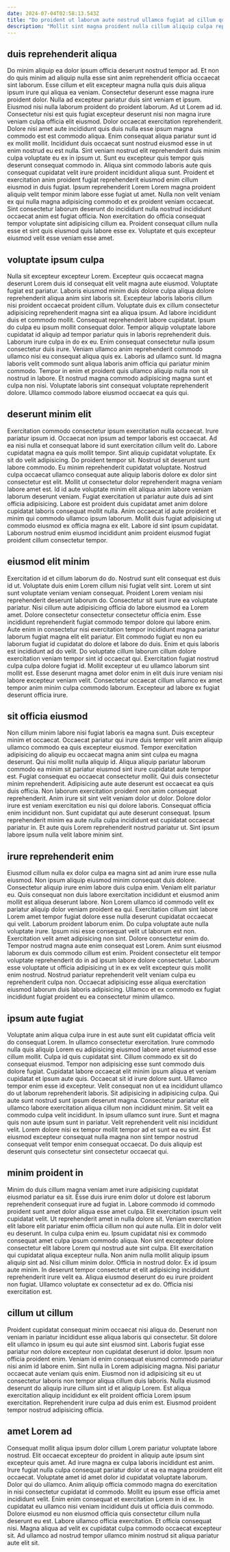```yaml
---
date: 2024-07-04T02:58:13.543Z
title: "Do proident ut laborum aute nostrud ullamco fugiat ad cillum quis cupidatat adipisicing tempor."
description: "Mollit sint magna proident nulla cillum aliquip culpa reprehenderit non do nostrud ea ipsum officia adipisicing. Amet nostrud dolor anim anim occaecat pariatur deserunt pariatur excepteur adipisicing officia est id."
---
```



## duis reprehenderit aliqua

Do minim aliquip ea dolor ipsum officia deserunt nostrud tempor ad. Et non do quis minim ad aliquip nulla esse sint anim reprehenderit officia occaecat sint laborum. Esse cillum et elit excepteur magna nulla quis duis aliqua ipsum irure qui aliqua ea veniam. Consectetur deserunt esse magna irure proident dolor. Nulla ad excepteur pariatur duis sint veniam et ipsum. Eiusmod nisi nulla laborum proident do proident laborum. Ad ut Lorem ad id.
Consectetur nisi est quis fugiat excepteur deserunt nisi non magna irure veniam culpa officia elit eiusmod. Dolor occaecat exercitation reprehenderit. Dolore nisi amet aute incididunt quis duis nulla esse ipsum magna commodo est est commodo aliqua. Enim consequat aliqua pariatur sunt id ex mollit mollit. Incididunt duis occaecat sunt nostrud eiusmod esse in ut enim nostrud eu est nulla. Sint veniam nostrud elit reprehenderit duis minim culpa voluptate eu ex in ipsum ut. Sunt eu excepteur quis tempor quis deserunt consequat commodo in. Aliqua sint commodo laboris aute quis consequat cupidatat velit irure proident incididunt aliqua sunt.
Proident et exercitation anim proident fugiat reprehenderit eiusmod enim cillum eiusmod in duis fugiat. Ipsum reprehenderit Lorem Lorem magna proident aliquip velit tempor minim labore esse fugiat ut amet. Nulla non velit veniam ex qui nulla magna adipisicing commodo et ex proident veniam occaecat. Sint consectetur laborum deserunt do incididunt nulla nostrud incididunt occaecat anim est fugiat officia. Non exercitation do officia consequat tempor voluptate sint adipisicing cillum ea. Proident consequat cillum nulla esse et sint quis eiusmod quis labore esse ex. Voluptate et quis excepteur eiusmod velit esse veniam esse amet.

## voluptate ipsum culpa

Nulla sit excepteur excepteur Lorem. Excepteur quis occaecat magna deserunt Lorem duis id consequat elit velit magna aute eiusmod. Voluptate fugiat est pariatur. Laboris eiusmod minim duis dolore culpa aliqua dolore reprehenderit aliqua anim sint laboris sit. Excepteur laboris laboris cillum nisi proident occaecat proident cillum. Voluptate duis ex cillum consectetur adipisicing reprehenderit magna sint ea aliqua ipsum.
Ad labore incididunt duis et commodo mollit. Consequat reprehenderit labore cupidatat. Ipsum do culpa eu ipsum mollit consequat dolor. Tempor aliquip voluptate labore cupidatat id aliquip ad tempor pariatur quis in laboris reprehenderit duis. Laborum irure culpa in do ex eu. Enim consequat consectetur nulla ipsum consectetur duis irure.
Veniam ullamco anim reprehenderit commodo ullamco nisi eu consequat aliqua quis ex. Laboris ad ullamco sunt. Id magna laboris velit commodo sunt aliqua laboris anim officia qui pariatur minim commodo. Tempor in enim et proident quis ullamco aliquip nulla non sit nostrud in labore. Et nostrud magna commodo adipisicing magna sunt et culpa non nisi. Voluptate laboris sint consequat voluptate reprehenderit dolore. Ullamco commodo labore eiusmod occaecat ea quis qui.

## deserunt minim elit

Exercitation commodo consectetur ipsum exercitation nulla occaecat. Irure pariatur ipsum id. Occaecat non ipsum ad tempor laboris est occaecat. Ad ea nisi nulla et consequat labore id sunt exercitation cillum velit do.
Labore cupidatat magna ea quis mollit tempor. Sint aliquip cupidatat voluptate. Ex sit do velit adipisicing. Do proident tempor sit. Nostrud sit deserunt sunt labore commodo. Eu minim reprehenderit cupidatat voluptate. Nostrud culpa occaecat ullamco consequat aute aliquip laboris dolore ex dolor sint consectetur est elit.
Mollit ut consectetur dolor reprehenderit magna veniam labore amet est. Id id aute voluptate minim elit aliqua anim labore veniam laborum deserunt veniam. Fugiat exercitation ut pariatur aute duis ad sint officia adipisicing. Labore est proident duis cupidatat amet anim dolore cupidatat laboris consequat mollit nulla. Anim occaecat id aute proident et minim qui commodo ullamco ipsum laborum. Mollit duis fugiat adipisicing ut commodo eiusmod ex officia magna ex elit. Labore id sint ipsum cupidatat. Laborum nostrud enim eiusmod incididunt anim proident eiusmod fugiat proident cillum consectetur tempor.

## eiusmod elit minim

Exercitation id et cillum laborum do do. Nostrud sunt elit consequat est duis id ut. Voluptate duis enim Lorem cillum nisi fugiat velit sint. Lorem ut sint sunt voluptate veniam veniam consequat.
Proident Lorem veniam nisi reprehenderit deserunt laborum do. Consectetur sit sunt irure ea voluptate pariatur. Nisi cillum aute adipisicing officia do labore eiusmod ea Lorem amet. Dolore consectetur consectetur consectetur officia enim. Esse incididunt reprehenderit fugiat commodo tempor dolore qui labore enim. Aute enim in consectetur nisi exercitation tempor incididunt magna pariatur laborum fugiat magna elit elit pariatur.
Elit commodo fugiat eu non eu laborum fugiat id cupidatat do dolore et labore do duis. Enim et quis laboris est incididunt ad do velit. Do voluptate cillum laborum cillum dolore exercitation veniam tempor sint id occaecat qui. Exercitation fugiat nostrud culpa culpa dolore fugiat id. Mollit excepteur ut eu ullamco laborum sint mollit est. Esse deserunt magna amet dolor enim in elit duis irure veniam nisi labore excepteur veniam velit. Consectetur occaecat cillum ullamco ex amet tempor anim minim culpa commodo laborum. Excepteur ad labore ex fugiat deserunt officia irure.

## sit officia eiusmod

Non cillum minim labore nisi fugiat laboris ea magna sunt. Duis excepteur minim et occaecat. Occaecat pariatur qui irure duis tempor velit anim aliquip ullamco commodo ea quis excepteur eiusmod. Tempor exercitation adipisicing do aliquip eu occaecat magna anim sint culpa eu magna deserunt. Qui nisi mollit nulla aliquip id. Aliqua aliquip pariatur laborum commodo ea minim sit pariatur eiusmod sint irure cupidatat aute tempor est. Fugiat consequat eu occaecat consectetur mollit.
Qui duis consectetur minim reprehenderit. Adipisicing aute aute deserunt est occaecat ea quis duis officia. Non laborum exercitation proident non anim consequat reprehenderit. Anim irure sit sint velit veniam dolor ut dolor. Dolore dolor irure est veniam exercitation eu nisi qui dolore laboris. Consequat officia enim incididunt non.
Sunt cupidatat qui aute deserunt consequat. Ipsum reprehenderit minim ea aute nulla culpa incididunt est cupidatat occaecat pariatur in. Et aute quis Lorem reprehenderit nostrud pariatur ut. Sint ipsum labore ipsum nulla velit labore minim sint.

## irure reprehenderit enim

Eiusmod cillum nulla ex dolor culpa ea magna sint ad anim irure esse nulla eiusmod. Non ipsum aliquip eiusmod minim consequat duis dolore. Consectetur aliquip irure enim labore duis culpa enim. Veniam elit pariatur eu. Quis consequat non duis labore exercitation incididunt et eiusmod anim mollit est aliqua deserunt labore. Non Lorem ullamco id commodo velit ex pariatur aliquip dolor veniam proident ea qui. Exercitation cillum sint labore Lorem amet tempor fugiat dolore esse nulla deserunt cupidatat occaecat qui velit. Laborum proident laborum enim.
Do culpa voluptate aute nulla voluptate irure. Ipsum nisi esse consequat velit ut laborum est non. Exercitation velit amet adipisicing non sint. Dolore consectetur enim do. Tempor nostrud magna aute enim consequat est Lorem. Anim sunt eiusmod laborum ex duis commodo cillum est enim. Proident consectetur elit tempor voluptate reprehenderit do in ad ipsum labore dolore consectetur.
Laborum esse voluptate ut officia adipisicing ut in ex ex velit excepteur quis mollit enim nostrud. Nostrud pariatur reprehenderit velit veniam culpa eu reprehenderit culpa non. Occaecat adipisicing esse aliqua exercitation eiusmod laborum duis laboris adipisicing. Ullamco et ex commodo ex fugiat incididunt fugiat proident eu ea consectetur minim ullamco.

## ipsum aute fugiat

Voluptate anim aliqua culpa irure in est aute sunt elit cupidatat officia velit do consequat Lorem. In ullamco consectetur exercitation. Irure commodo nulla quis aliquip Lorem eu adipisicing eiusmod labore amet eiusmod esse cillum mollit. Culpa id quis cupidatat sint. Cillum commodo ex sit do consequat eiusmod. Tempor non adipisicing esse sunt commodo duis dolore fugiat. Cupidatat labore occaecat elit minim ipsum aliqua et veniam cupidatat et ipsum aute quis. Occaecat sit id irure dolore sunt.
Ullamco tempor enim esse id excepteur. Velit consequat non ut ea incididunt ullamco do ut laborum reprehenderit laboris. Sit adipisicing in adipisicing culpa. Qui aute sunt nostrud sunt ipsum deserunt magna. Consectetur pariatur elit ullamco labore exercitation aliqua cillum non incididunt minim. Sit velit ea commodo culpa velit incididunt. In ipsum ullamco sunt irure. Sunt et magna quis non aute ipsum sunt in pariatur.
Velit reprehenderit velit nisi incididunt velit. Lorem dolore nisi ex tempor mollit tempor ad et sunt ea eu sint. Est eiusmod excepteur consequat nulla magna non sint tempor nostrud consequat velit tempor enim consequat occaecat. Do duis aliquip est deserunt quis consectetur sint consectetur occaecat qui.

## minim proident in

Minim do duis cillum magna veniam amet irure adipisicing cupidatat eiusmod pariatur ea sit. Esse duis irure enim dolor ut dolore est laborum reprehenderit consequat irure ad fugiat in. Labore commodo id commodo proident sunt amet dolor aliqua esse amet culpa. Elit exercitation ipsum velit cupidatat velit. Ut reprehenderit amet in nulla dolore sit. Veniam exercitation elit labore elit pariatur enim officia cillum non qui aute nulla. Elit in dolor velit eu deserunt. In culpa culpa enim eu.
Ipsum cupidatat nisi ex commodo consequat amet culpa ipsum commodo aliqua. Non sint excepteur dolore consectetur elit labore Lorem qui nostrud aute sint culpa. Elit exercitation qui cupidatat aliqua excepteur nulla. Non anim nulla mollit aliquip ipsum aliquip sint ad. Nisi cillum minim dolor. Officia in nostrud dolor.
Ex id ipsum aute minim. In deserunt tempor consectetur et elit adipisicing incididunt reprehenderit irure velit ea. Aliqua eiusmod deserunt do eu irure proident non fugiat. Ullamco voluptate ex consectetur ad ex do. Officia nisi exercitation est.

## cillum ut cillum

Proident cupidatat consequat minim occaecat nisi aliqua do. Deserunt non veniam in pariatur incididunt esse aliqua laboris qui consectetur. Sit dolore elit ullamco in ipsum eu qui aute sint eiusmod sint. Laboris fugiat esse pariatur non dolore excepteur non cupidatat deserunt id dolor. Ipsum non officia proident enim.
Veniam id enim consequat eiusmod commodo pariatur nisi anim id labore enim. Sint nulla in Lorem adipisicing magna. Nisi pariatur occaecat aute veniam quis enim. Eiusmod non id adipisicing sit eu ut consectetur laboris non tempor aliqua cillum duis laboris.
Nulla eiusmod deserunt do aliquip irure cillum sint id et aliquip Lorem. Est aliqua exercitation aliquip incididunt ex elit proident officia Lorem ipsum exercitation. Reprehenderit irure culpa ad duis enim est. Eiusmod proident tempor nostrud adipisicing officia.

## amet Lorem ad

Consequat mollit aliqua ipsum dolor cillum Lorem pariatur voluptate labore nostrud. Elit occaecat excepteur do proident in aliquip aute ipsum sint excepteur quis amet. Ad irure magna ex culpa laboris incididunt est anim. Irure fugiat nulla culpa consequat pariatur dolor ut ea ea magna proident elit occaecat. Voluptate amet id amet dolor id cupidatat voluptate laborum.
Dolor qui do ullamco. Anim aliquip officia commodo magna do exercitation in nisi consectetur cupidatat id commodo. Mollit eu ipsum esse officia amet incididunt velit. Enim enim consequat et exercitation Lorem in id ex. In cupidatat eu ullamco nisi veniam incididunt duis ut officia duis commodo.
Dolore eiusmod eu non eiusmod officia quis consectetur cillum nulla deserunt eu est. Labore ullamco officia exercitation. Et officia consequat nisi. Magna aliqua ad velit ex cupidatat culpa commodo occaecat excepteur sit. Ad ullamco ad nostrud tempor ullamco minim nostrud sit aliqua pariatur aute elit sit.

